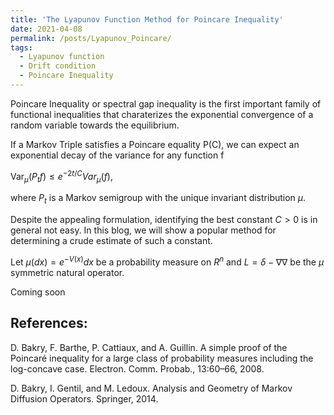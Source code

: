 ```yaml
---
title: 'The Lyapunov Function Method for Poincare Inequality'
date: 2021-04-08
permalink: /posts/Lyapunov_Poincare/
tags:
  - Lyapunov function
  - Drift condition
  - Poincare Inequality
---
```



Poincare Inequality or spectral gap inequality is the first important family of functional inequalities that charaterizes the exponential convergence of a random variable towards the equilibrium.

If a Markov Triple satisfies a Poincare equality P(C), we can expect an exponential decay of the variance for any function f

$\text{Var}_{\mu}(P_t f)\leq e^{-2t/C} Var_{\mu}(f)$, 

where $P_t$ is a Markov semigroup with the unique invariant distribution $\mu$.

Despite the appealing formulation, identifying the best constant $C>0$ is in general not easy. In this blog, we will show a popular method for determining a crude estimate of such a constant.



Let $\mu(dx)=e^{-V(x)}dx$ be a probability measure on $R^n$ and $L=\delta - \nabla \nabla$ be the $\mu$ symmetric natural operator.




Coming soon

## References:

D. Bakry, F. Barthe, P. Cattiaux, and A. Guillin. A simple proof of the Poincaré inequality for a large class of probability measures including the log-concave case. Electron. Comm. Probab., 13:60–66, 2008.

D. Bakry, I. Gentil, and M. Ledoux. Analysis and Geometry of Markov Diffusion Operators. Springer, 2014.

